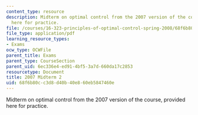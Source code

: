 ```yaml
---
content_type: resource
description: Midterm on optimal control from the 2007 version of the course, provided
  here for practice.
file: /courses/16-323-principles-of-optimal-control-spring-2008/68f6b80cc3d8d40b40e860eb5847460e_2007midterm2.pdf
file_type: application/pdf
learning_resource_types:
- Exams
ocw_type: OCWFile
parent_title: Exams
parent_type: CourseSection
parent_uid: 6ec336e4-ed91-4bf5-3a7d-660da17c2853
resourcetype: Document
title: 2007 Midterm 2
uid: 68f6b80c-c3d8-d40b-40e8-60eb5847460e
---
```

Midterm on optimal control from the 2007 version of the course, provided here for practice.

